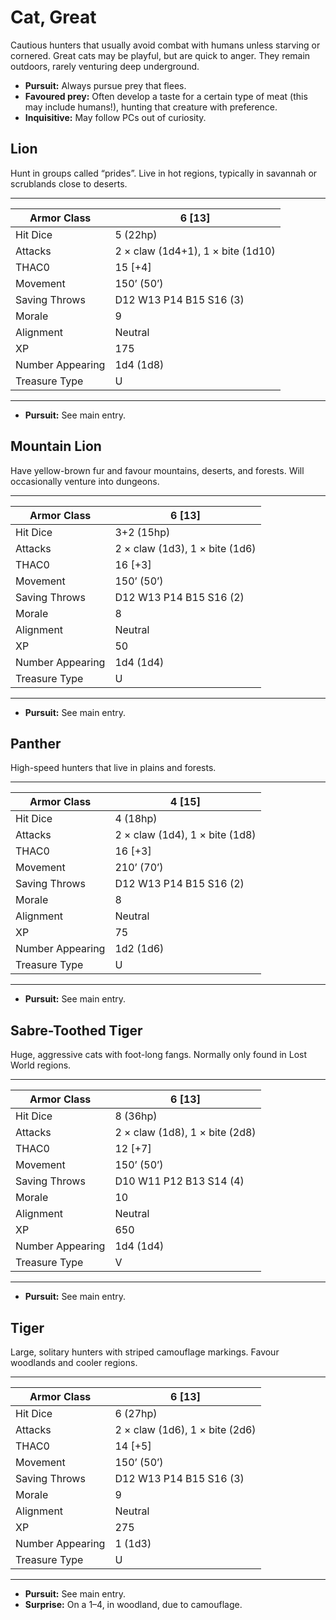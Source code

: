 # Cat, Great

Cautious hunters that usually avoid combat with humans unless starving or cornered. Great cats may be playful, but are quick to anger. They remain outdoors, rarely venturing deep underground.

- **Pursuit:** Always pursue prey that flees.
- **Favoured prey:** Often develop a taste for a certain type of meat (this may include humans!), hunting that creature with preference.
- **Inquisitive:** May follow PCs out of curiosity.

## Lion

Hunt in groups called “prides”. Live in hot regions, typically in savannah or scrublands close to deserts.

------

| Armor Class     | 6 [13]                            |
| ---------------- | --------------------------------- |
| Hit Dice         | 5 (22hp)                          |
| Attacks          | 2 × claw (1d4+1), 1 × bite (1d10) |
| THAC0            | 15 [+4]                           |
| Movement         | 150’ (50’)                        |
| Saving Throws    | D12 W13 P14 B15 S16 (3)           |
| Morale           | 9                                 |
| Alignment        | Neutral                           |
| XP               | 175                               |
| Number Appearing | 1d4 (1d8)                         |
| Treasure Type    | U                                 |

------

- **Pursuit:** See main entry.

## Mountain Lion

Have yellow-brown fur and favour mountains, deserts, and forests. Will occasionally venture into dungeons.

------

| Armor Class     | 6 [13]                         |
| ---------------- | ------------------------------ |
| Hit Dice         | 3+2 (15hp)                     |
| Attacks          | 2 × claw (1d3), 1 × bite (1d6) |
| THAC0            | 16 [+3]                        |
| Movement         | 150’ (50’)                     |
| Saving Throws    | D12 W13 P14 B15 S16 (2)        |
| Morale           | 8                              |
| Alignment        | Neutral                        |
| XP               | 50                             |
| Number Appearing | 1d4 (1d4)                      |
| Treasure Type    | U                              |

------

- **Pursuit:** See main entry.

## Panther

High-speed hunters that live in plains and forests.

------

| Armor Class     | 4 [15]                         |
| ---------------- | ------------------------------ |
| Hit Dice         | 4 (18hp)                       |
| Attacks          | 2 × claw (1d4), 1 × bite (1d8) |
| THAC0            | 16 [+3]                        |
| Movement         | 210’ (70’)                     |
| Saving Throws    | D12 W13 P14 B15 S16 (2)        |
| Morale           | 8                              |
| Alignment        | Neutral                        |
| XP               | 75                             |
| Number Appearing | 1d2 (1d6)                      |
| Treasure Type    | U                              |

------

- **Pursuit:** See main entry.

## Sabre-Toothed Tiger

Huge, aggressive cats with foot-long fangs. Normally only found in Lost World regions.

------

| Armor Class     | 6 [13]                         |
| ---------------- | ------------------------------ |
| Hit Dice         | 8 (36hp)                       |
| Attacks          | 2 × claw (1d8), 1 × bite (2d8) |
| THAC0            | 12 [+7]                        |
| Movement         | 150’ (50’)                     |
| Saving Throws    | D10 W11 P12 B13 S14 (4)        |
| Morale           | 10                             |
| Alignment        | Neutral                        |
| XP               | 650                            |
| Number Appearing | 1d4 (1d4)                      |
| Treasure Type    | V                              |

------

- **Pursuit:** See main entry.

## Tiger

Large, solitary hunters with striped camouflage markings. Favour woodlands and cooler regions.

------

| Armor Class     | 6 [13]                         |
| ---------------- | ------------------------------ |
| Hit Dice         | 6 (27hp)                       |
| Attacks          | 2 × claw (1d6), 1 × bite (2d6) |
| THAC0            | 14 [+5]                        |
| Movement         | 150’ (50’)                     |
| Saving Throws    | D12 W13 P14 B15 S16 (3)        |
| Morale           | 9                              |
| Alignment        | Neutral                        |
| XP               | 275                            |
| Number Appearing | 1 (1d3)                        |
| Treasure Type    | U                              |

------

- **Pursuit:** See main entry.
- **Surprise:** On a 1–4, in woodland, due to camouflage.